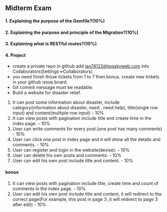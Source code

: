## Midterm Exam

#### 1. Explaining the purpose of the Gemfile?(10%)

#### 2. Explaining the purpose and principle of the Migration?(10%)

#### 3. Explaining what is RESTful routes?(10%)

#### 4. Project
* create a private repo in github add ian74122@topskyweb.com into Collaborators(Settings->Collaborators)
* you need finish those tickets from 1 to 7 then bonus. create new tickets in your github issue board.
* Git commit message must be readable.
* Build a website for disaster relief.

1. It can post some information about disaster, include category(information about disaster, need , need help), title(single row input) and content(multiple row input) - 10% 
1. It can view posts with pagination include title and create time in the index page. - 10% 
1. User can write comments for every post.(one post has many comments) - 10% 
1. User can click one post in index page and it will show all the details and comments. - 10% 
1. User can register and login in the website(devise). - 10% 
1. User can delete his own posts and comments. - 10% 
1. User can edit his own post include title and content. - 10%

#### bonus
1. It can view posts with pagination include title, create time and count of comments in the index page. - 10% 
1. User can edit his own post include title and content, it will redirect to the correct page(For example, this post in page 3 ,it will redirect to page 3 after edit) - 10%